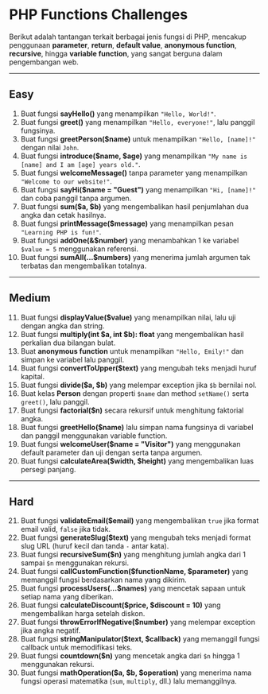 # PHP Functions Challenges

Berikut adalah tantangan terkait berbagai jenis fungsi di PHP, mencakup penggunaan **parameter**, **return**, **default value**, **anonymous function**, **recursive**, hingga **variable function**, yang sangat berguna dalam pengembangan web.

---

## Easy

1. Buat fungsi **sayHello()** yang menampilkan `"Hello, World!"`.
2. Buat fungsi **greet()** yang menampilkan `"Hello, everyone!"`, lalu panggil fungsinya.
3. Buat fungsi **greetPerson(\$name)** untuk menampilkan `"Hello, [name]!"` dengan nilai `John`.
4. Buat fungsi **introduce(\$name, \$age)** yang menampilkan `"My name is [name] and I am [age] years old."`.
5. Buat fungsi **welcomeMessage()** tanpa parameter yang menampilkan `"Welcome to our website!"`.
6. Buat fungsi **sayHi(\$name = "Guest")** yang menampilkan `"Hi, [name]!"` dan coba panggil tanpa argumen.
7. Buat fungsi **sum(\$a, \$b)** yang mengembalikan hasil penjumlahan dua angka dan cetak hasilnya.
8. Buat fungsi **printMessage(\$message)** yang menampilkan pesan `"Learning PHP is fun!"`.
9. Buat fungsi **addOne(&\$number)** yang menambahkan 1 ke variabel `$value = 5` menggunakan referensi.
10. Buat fungsi **sumAll(...\$numbers)** yang menerima jumlah argumen tak terbatas dan mengembalikan totalnya.

---

## Medium

11. Buat fungsi **displayValue(\$value)** yang menampilkan nilai, lalu uji dengan angka dan string.
12. Buat fungsi **multiply(int \$a, int \$b): float** yang mengembalikan hasil perkalian dua bilangan bulat.
13. Buat **anonymous function** untuk menampilkan `"Hello, Emily!"` dan simpan ke variabel lalu panggil.
14. Buat fungsi **convertToUpper(\$text)** yang mengubah teks menjadi huruf kapital.
15. Buat fungsi **divide(\$a, \$b)** yang melempar exception jika `$b` bernilai nol.
16. Buat kelas **Person** dengan properti `$name` dan method `setName()` serta `greet()`, lalu panggil.
17. Buat fungsi **factorial(\$n)** secara rekursif untuk menghitung faktorial angka.
18. Buat fungsi **greetHello(\$name)** lalu simpan nama fungsinya di variabel dan panggil menggunakan variable function.
19. Buat fungsi **welcomeUser(\$name = "Visitor")** yang menggunakan default parameter dan uji dengan serta tanpa argumen.
20. Buat fungsi **calculateArea(\$width, \$height)** yang mengembalikan luas persegi panjang.

---

## Hard

21. Buat fungsi **validateEmail(\$email)** yang mengembalikan `true` jika format email valid, `false` jika tidak.
22. Buat fungsi **generateSlug(\$text)** yang mengubah teks menjadi format slug URL (huruf kecil dan tanda `-` antar kata).
23. Buat fungsi **recursiveSum(\$n)** yang menghitung jumlah angka dari 1 sampai `$n` menggunakan rekursi.
24. Buat fungsi **callCustomFunction(\$functionName, \$parameter)** yang memanggil fungsi berdasarkan nama yang dikirim.
25. Buat fungsi **processUsers(...\$names)** yang mencetak sapaan untuk setiap nama yang diberikan.
26. Buat fungsi **calculateDiscount(\$price, \$discount = 10)** yang mengembalikan harga setelah diskon.
27. Buat fungsi **throwErrorIfNegative(\$number)** yang melempar exception jika angka negatif.
28. Buat fungsi **stringManipulator(\$text, \$callback)** yang memanggil fungsi callback untuk memodifikasi teks.
29. Buat fungsi **countdown(\$n)** yang mencetak angka dari `$n` hingga 1 menggunakan rekursi.
30. Buat fungsi **mathOperation(\$a, \$b, \$operation)** yang menerima nama fungsi operasi matematika (`sum`, `multiply`, dll.) lalu memanggilnya.
